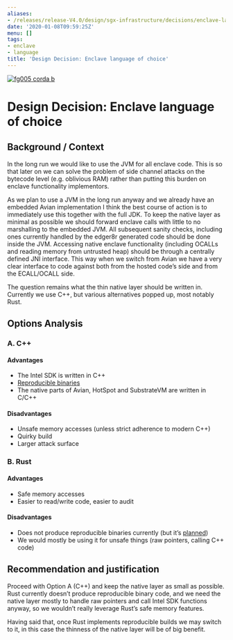 ```yaml
---
aliases:
- /releases/release-V4.0/design/sgx-infrastructure/decisions/enclave-language.html
date: '2020-01-08T09:59:25Z'
menu: []
tags:
- enclave
- language
title: 'Design Decision: Enclave language of choice'
---
```


[![fg005 corda b](https://www.corda.net/wp-content/uploads/2016/11/fg005_corda_b.png "fg005 corda b")](https://www.corda.net/wp-content/uploads/2016/11/fg005_corda_b.png)


# Design Decision: Enclave language of choice


## Background / Context

In the long run we would like to use the JVM for all enclave code. This is so that later on we can solve the problem of
side channel attacks on the bytecode level (e.g. oblivious RAM) rather than putting this burden on enclave functionality
implementors.

As we plan to use a JVM in the long run anyway and we already have an embedded Avian implementation I think the best
course of action is to immediately use this together with the full JDK. To keep the native layer as minimal as possible
we should forward enclave calls with little to no marshalling to the embedded JVM. All subsequent sanity checks,
including ones currently handled by the edger8r generated code should be done inside the JVM. Accessing native enclave
functionality (including OCALLs and reading memory from untrusted heap) should be through a centrally defined JNI
interface. This way when we switch from Avian we have a very clear interface to code against both from the hosted code’s
side and from the ECALL/OCALL side.

The question remains what the thin native layer should be written in. Currently we use C++, but various alternatives
popped up, most notably Rust.


## Options Analysis


### A. C++


#### Advantages


* The Intel SDK is written in C++
* [Reproducible binaries](https://wiki.debian.org/ReproducibleBuilds)
* The native parts of Avian, HotSpot and SubstrateVM are written in C/C++


#### Disadvantages


* Unsafe memory accesses (unless strict adherence to modern C++)
* Quirky build
* Larger attack surface


### B. Rust


#### Advantages


* ​Safe memory accesses
* Easier to read/write code, easier to audit


#### Disadvantages


* ​Does not produce reproducible binaries currently (but it’s [planned](https://github.com/rust-lang/rust/issues/34902))
* ​We would mostly be using it for unsafe things (raw pointers, calling C++ code)


## Recommendation and justification

Proceed with Option A (C++) and keep the native layer as small as possible. Rust currently doesn’t produce reproducible
binary code, and we need the native layer mostly to handle raw pointers and call Intel SDK functions anyway, so we
wouldn’t really leverage Rust’s safe memory features.

Having said that, once Rust implements reproducible builds we may switch to it, in this case the thinness of the native
layer will be of big benefit.

